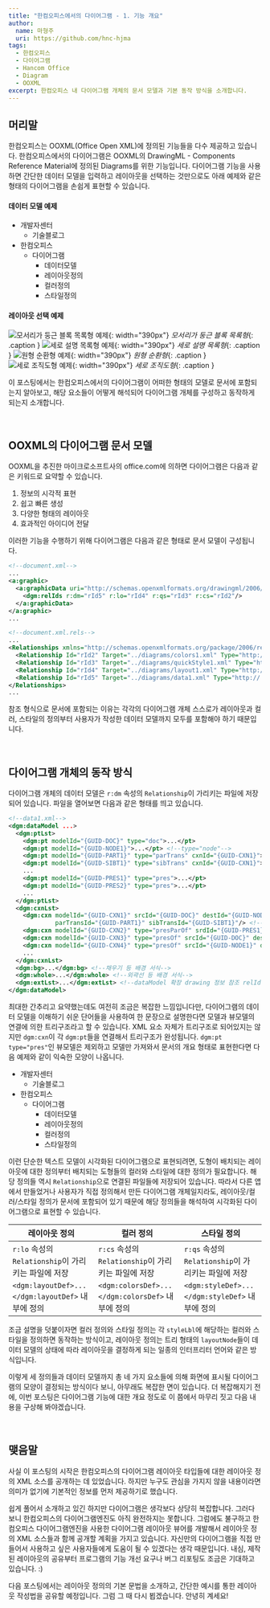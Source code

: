 ```yaml
---
title: "한컴오피스에서의 다이어그램 - 1. 기능 개요"
author:
  name: 마형주
  uri: https://github.com/hnc-hjma
tags:
  - 한컴오피스
  - 다이어그램
  - Hancom Office
  - Diagram
  - OOXML
excerpt: 한컴오피스 내 다이어그램 개체의 문서 모델과 기본 동작 방식을 소개합니다.
---
```


## 머리말

한컴오피스는 OOXML(Office Open XML)에 정의된 기능들을 다수 제공하고 있습니다. 한컴오피스에서의 다이어그램은 OOXML의 DrawingML - Components Reference Material에 정의된 Diagrams를 위한 기능입니다. 다이어그램 기능을 사용하면 간단한 데이터 모델을 입력하고 레이아웃을 선택하는 것만으로도 아래 예제와 같은 형태의 다이어그램을 손쉽게 표현할 수 있습니다.

#### 데이터 모델 예제
- 개발자센터
    - 기술블로그
- 한컴오피스
    - 다이어그램
        - 데이터모델
        - 레이아웃정의
        - 컬러정의
        - 스타일정의

#### 레이아웃 선택 예제
![모서리가 둥근 블록 목록형 예제]({{site.assets}}/2021/2021-10-01-diagram-example1.png){: width="390px"}
*모서리가 둥근 블록 목록형*{: .caption }
![세로 설명 목록형 예제]({{site.assets}}/2021/2021-10-01-diagram-example2.png){: width="390px"}
*세로 설명 목록형*{: .caption }
![원형 순환형 예제]({{site.assets}}/2021/2021-10-01-diagram-example3.png){: width="390px"}
*원형 순환형*{: .caption }
![세로 조직도형 예제]({{site.assets}}/2021/2021-10-01-diagram-example4.png){: width="390px"}
*세로 조직도형*{: .caption }

이 포스팅에서는 한컴오피스에서의 다이어그램이 어떠한 형태의 모델로 문서에 포함되는지 알아보고, 해당 요소들이 어떻게 해석되어 다이어그램 개체를 구성하고 동작하게 되는지 소개합니다.

<br>

## OOXML의 다이어그램 문서 모델

OOXML을 추진한 마이크로소프트사의 office.com에 의하면 다이어그램은 다음과 같은 키워드로 요약할 수 있습니다.

1. 정보의 시각적 표현
1. 쉽고 빠른 생성
1. 다양한 형태의 레이아웃
1. 효과적인 아이디어 전달

이러한 기능을 수행하기 위해 다이어그램은 다음과 같은 형태로 문서 모델이 구성됩니다.
```xml
<!--document.xml-->
...
<a:graphic>
  <a:graphicData uri="http://schemas.openxmlformats.org/drawingml/2006/diagram">
    <dgm:relIds r:dm="rId5" r:lo="rId4" r:qs="rId3" r:cs="rId2"/>
  </a:graphicData>
</a:graphic>
...
```
```xml
<!--document.xml.rels-->
...
<Relationships xmlns="http://schemas.openxmlformats.org/package/2006/relationships">
  <Relationship Id="rId2" Target="../diagrams/colors1.xml" Type="http://.../diagramColors"/>
  <Relationship Id="rId3" Target="../diagrams/quickStyle1.xml" Type="http://.../diagramQuickStyle"/>
  <Relationship Id="rId4" Target="../diagrams/layout1.xml" Type="http://.../diagramLayout"/>
  <Relationship Id="rId5" Target="../diagrams/data1.xml" Type="http://.../diagramData"/>
</Relationships>
...
```
참조 형식으로 문서에 포함되는 이유는 각각의 다이어그램 개체 스스로가 레이아웃과 컬러, 스타일의 정의부터 사용자가 작성한 데이터 모델까지 모두를 포함해야 하기 때문입니다.

<br>

## 다이어그램 개체의 동작 방식

다이어그램 개체의 데이터 모델은 `r:dm` 속성의 `Relationship`이 가리키는 파일에 저장되어 있습니다. 파일을 열어보면 다음과 같은 형태를 띄고 있습니다.
```xml
<!--data1.xml-->
<dgm:dataModel ...>
  <dgm:ptLst>
    <dgm:pt modelId="{GUID-DOC}" type="doc">...</pt>
    <dgm:pt modelId="{GUID-NODE1}">...</pt> <!--type="node"-->
    <dgm:pt modelId="{GUID-PART1}" type="parTrans" cxnId="{GUID-CXN1}">...</pt>
    <dgm:pt modelId="{GUID-SIBT1}" type="sibTrans" cxnId="{GUID-CXN1}">...</pt>
    ...
    <dgm:pt modelId="{GUID-PRES1}" type="pres">...</pt>
    <dgm:pt modelId="{GUID-PRES2}" type="pres">...</pt>
    ...
  </dgm:ptLst>
  <dgm:cxnLst>
    <dgm:cxn modelId="{GUID-CXN1}" srcId="{GUID-DOC}" destId="{GUID-NODE1}" ...
             parTransId="{GUID-PART1}" sibTransId="{GUID-SIBT1}"/> <!--type="parOf"-->
    <dgm:cxn modelId="{GUID-CXN2}" type="presParOf" srdId="{GUID-PRES1}" destId="{GUID-PRES2}" .../>
    <dgm:cxn modelId="{GUID-CXN3}" type="presOf" srcId="{GUID-DOC}" destId="{GUID-PRES1}" .../>
    <dgm:cxn modelId="{GUID-CXN4}" type="presOf" srcId="{GUID-NODE1}" destId="{GUID-PRES2}" .../>
    ...
  </dgm:cxnLst>
  <dgm:bg>...</dgm:bg> <!--채우기 등 배경 서식-->
  <dgm:whole>...</dgm:whole> <!--외곽선 등 배경 서식-->
  <dgm:extLst>...</dgm:extLst> <!--dataModel 확장 drawing 정보 참조 relId-->
</dgm:dataModel>
```
최대한 간추리고 요약했는데도 여전히 조금은 복잡한 느낌입니다만, 다이어그램의 데이터 모델을 이해하기 쉬운 단어들을 사용하여 한 문장으로 설명한다면 모델과 뷰모델의 연결에 의한 트리구조라고 할 수 있습니다. XML 요소 자체가 트리구조로 되어있지는 않지만 `dgm:cxn`이 각 `dgm:pt`들을 연결해서 트리구조가 완성됩니다. `dgm:pt type="pres"`인 뷰모델은 제외하고 모델만 가져와서 문서의 개요 형태로 표현한다면 다음 예제와 같이 익숙한 모양이 나옵니다.

- 개발자센터
    - 기술블로그
- 한컴오피스
    - 다이어그램
        - 데이터모델
        - 레이아웃정의
        - 컬러정의
        - 스타일정의

이런 단순한 텍스트 모델이 시각화된 다이어그램으로 표현되려면, 도형이 배치되는 레이아웃에 대한 정의부터 배치되는 도형들의 컬러와 스타일에 대한 정의가 필요합니다. 해당 정의들 역시 `Relationship`으로 연결된 파일들에 저장되어 있습니다. 따라서 다른 앱에서 만들었거나 사용자가 직접 정의해서 만든 다이어그램 개체일지라도, 레이아웃/컬러/스타일 정의가 문서에 포함되어 있기 때문에 해당 정의들을 해석하여 시각화된 다이어그램으로 표현할 수 있습니다.

| 레이아웃 정의                                         | 컬러 정의                                             | 스타일 정의                                           |
| ----------------------------------------------------- | ----------------------------------------------------- | ----------------------------------------------------- |
| `r:lo` 속성의 `Relationship`이 가리키는 파일에 저장   | `r:cs` 속성의 `Relationship`이 가리키는 파일에 저장   | `r:qs` 속성의 `Relationship`이 가리키는 파일에 저장   |
| `<dgm:layoutDef>...</dgm:layoutDef>` 내부에 정의      | `<dgm:colorsDef>...</dgm:colorsDef>` 내부에 정의      | `<dgm:styleDef>...</dgm:styleDef>` 내부에 정의        |

조금 설명을 덧붙이자면 컬러 정의와 스타일 정의는 각 `styleLbl`에 해당하는 컬러와 스타일을 정의하면 동작하는 방식이고, 레이아웃 정의는 트리 형태의 `layoutNode`들이 데이터 모델의 상태에 따라 레이아웃을 결정하게 되는 일종의 인터프리터 언어와 같은 방식입니다.

이렇게 세 정의들과 데이터 모델까지 총 네 가지 요소들에 의해 화면에 표시될 다이어그램의 모양이 결정되는 방식이다 보니, 아무래도 복잡한 면이 있습니다. 더 복잡해지기 전에, 이번 포스팅은 다이어그램 기능에 대한 개요 정도로 이 쯤에서 마무리 짓고 다음 내용을 구상해 봐야겠습니다.

<br>

## 맺음말

사실 이 포스팅의 시작은 한컴오피스의 다이어그램 레이아웃 타입들에 대한 레이아웃 정의 XML 소스를 공개하는 데 있었습니다. 하지만 누구도 관심을 가지지 않을 내용이라면 의미가 없기에 기본적인 정보를 먼저 제공하기로 했습니다.

쉽게 풀어서 소개하고 있긴 하지만 다이어그램은 생각보다 상당히 복잡합니다. 그러다 보니 한컴오피스의 다이어그램엔진도 아직 완전하지는 못합니다. 그럼에도 불구하고 한컴오피스 다이어그램엔진을 사용한 다이어그램 레이아웃 뷰어를 개발해서 레이아웃 정의 XML 소스들과 함께 공개할 계획을 가지고 있습니다. 자신만의 다이어그램을 직접 만들어서 사용하고 싶은 사용자들에게 도움이 될 수 있겠다는 생각 때문입니다. 내심, 제작된 레이아웃의 공유부터 프로그램의 기능 개선 요구나 버그 리포팅도 조금은 기대하고 있습니다. :)

다음 포스팅에서는 레이아웃 정의의 기본 문법을 소개하고, 간단한 예시를 통한 레이아웃 작성법을 공유할 예정입니다. 그럼 그 때 다시 뵙겠습니다. 안녕히 계세요!
